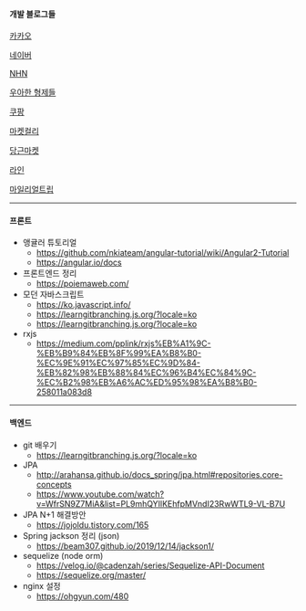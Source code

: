 #### 개발 블로그들
[카카오](https://tech.kakao.com)

[네이버](https://d2.naver.com/home)

[NHN](https://meetup.toast.com/)

[우아한 형제들](https://woowabros.github.io)

[쿠팡](https://medium.com/coupang-tech/technote/home)

[마켓컬리](https://helloworld.kurly.com/)

[당근마켓](https://medium.com/daangn)

[라인](https://engineering.linecorp.com/ko/)

[마일리얼트립](https://medium.com/myrealtrip-product)

---

#### 프론트

- 앵귤러 튜토리얼
  - https://github.com/nkiateam/angular-tutorial/wiki/Angular2-Tutorial
  - https://angular.io/docs
- 프론트엔드 정리
  - https://poiemaweb.com/
- 모던 자바스크립트
  - https://ko.javascript.info/
  - https://learngitbranching.js.org/?locale=ko
  - https://learngitbranching.js.org/?locale=ko
- rxjs
  - https://medium.com/pplink/rxjs%EB%A1%9C-%EB%B9%84%EB%8F%99%EA%B8%B0-%EC%9E%91%EC%97%85%EC%9D%84-%EB%82%98%EB%88%84%EC%96%B4%EC%84%9C-%EC%B2%98%EB%A6%AC%ED%95%98%EA%B8%B0-258011a083d8
  
---

#### 백엔드
 - git 배우기
    - https://learngitbranching.js.org/?locale=ko
 - JPA
   - http://arahansa.github.io/docs_spring/jpa.html#repositories.core-concepts
   - https://www.youtube.com/watch?v=WfrSN9Z7MiA&list=PL9mhQYIlKEhfpMVndI23RwWTL9-VL-B7U
- JPA N+1 해결방안
  - https://jojoldu.tistory.com/165
- Spring jackson 정리 (json)
  - https://beam307.github.io/2019/12/14/jackson1/
- sequelize (node orm)
  - https://velog.io/@cadenzah/series/Sequelize-API-Document
  - https://sequelize.org/master/
- nginx 설정
  - https://ohgyun.com/480
